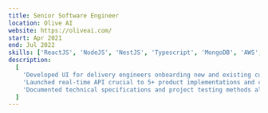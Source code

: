 ```yaml
---
title: Senior Software Engineer
location: Olive AI
website: https://oliveai.com/
start: Apr 2021
end: Jul 2022
skills: ['ReactJS', 'NodeJS', 'NestJS', 'Typescript', 'MongoDB', 'AWS', 'Docker']
description:
  [
    'Developed UI for delivery engineers onboarding new and existing customers, to reduce overall lead time by 30%',
    'Launched real-time API crucial to 5+ product implementations and customer deadlines',
    'Documented technical specifications and project testing methods allowing new engineers to get familiar with proprietary software in a few weeks.',
  ]
---
```

